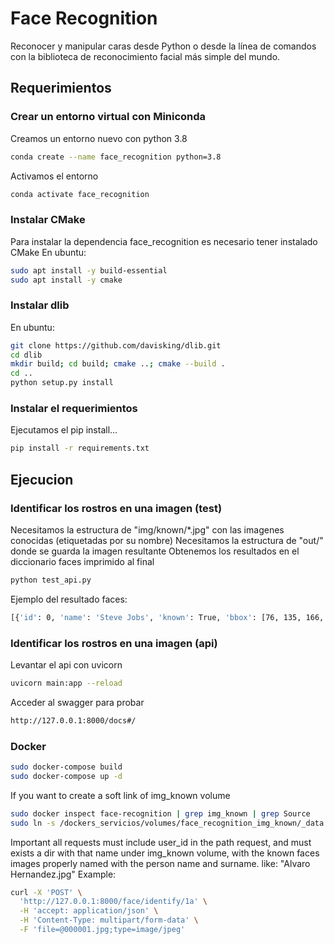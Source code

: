 # Face Recognition
Reconocer y manipular caras desde Python o desde la línea de comandos con
la biblioteca de reconocimiento facial más simple del mundo.

## Requerimientos
### Crear un entorno virtual con Miniconda
Creamos un entorno nuevo con python 3.8
```bash
conda create --name face_recognition python=3.8
```
Activamos el entorno
```bash
conda activate face_recognition
```
### Instalar CMake
Para instalar la dependencia face_recognition es necesario tener instalado CMake
En ubuntu:
```bash
sudo apt install -y build-essential
sudo apt install -y cmake
```
### Instalar dlib
En ubuntu:
```bash
git clone https://github.com/davisking/dlib.git
cd dlib
mkdir build; cd build; cmake ..; cmake --build .
cd ..
python setup.py install
```
### Instalar el requerimientos
Ejecutamos el pip install...
```bash
pip install -r requirements.txt
```
## Ejecucion
### Identificar los rostros en una imagen (test)
Necesitamos la estructura de "img/known/*.jpg" con las imagenes conocidas (etiquetadas por su nombre)
Necesitamos la estructura de "out/" donde se guarda la imagen resultante
Obtenemos los resultados en el diccionario faces imprimido al final
```bash
python test_api.py
```
Ejemplo del resultado faces:
```bash
[{'id': 0, 'name': 'Steve Jobs', 'known': True, 'bbox': [76, 135, 166, 46]}, {'id': 0, 'name': 'Desconocido', 'known': False, 'bbox': [60, 304, 103, 261]}]
```
### Identificar los rostros en una imagen (api)
Levantar el api con uvicorn
```bash
uvicorn main:app --reload
```
Acceder al swagger para probar
```bash
http://127.0.0.1:8000/docs#/
```
### Docker
```bash
sudo docker-compose build
sudo docker-compose up -d
```
If you want to create a soft link of img_known volume
```bash
sudo docker inspect face-recognition | grep img_known | grep Source
sudo ln -s /dockers_servicios/volumes/face_recognition_img_known/_data ./img_known
```
Important all requests must include user_id in the path request, and must exists a dir with that name under img_known volume, with the known faces images properly named with the person name and surname. like: "Alvaro Hernandez.jpg"
Example:
```bash
curl -X 'POST' \
  'http://127.0.0.1:8000/face/identify/1a' \
  -H 'accept: application/json' \
  -H 'Content-Type: multipart/form-data' \
  -F 'file=@000001.jpg;type=image/jpeg'
```
